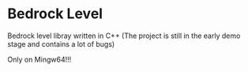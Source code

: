# Bedrock Level

Bedrock level libray written in C++
(The project is still in the early demo stage and contains a lot of bugs)

Only on Mingw64!!!